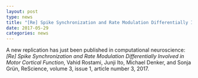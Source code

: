 ```yaml
---
layout: post
type: news
title: "[Re] Spike Synchronization and Rate Modulation Differentially Involved in Motor Cortical Function"
date: 2017-05-29
categories: news
---
```


A new replication has just been published in computational neuroscience: *[Re]
Spike Synchronization and Rate Modulation Differentially Involved in Motor
Cortical Function*, Vahid Rostami, Junji Ito, Michael Denker, and Sonja Grün,
ReScience, volume 3, issue 1, article number 3, 2017.


